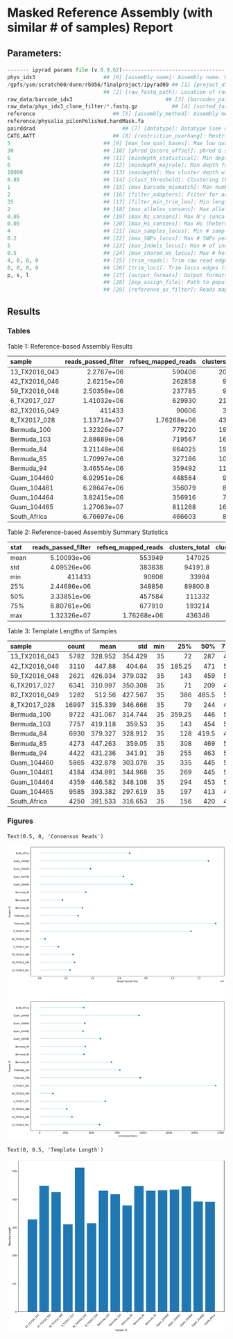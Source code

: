 # Masked Reference Assembly (with similar # of samples) Report

## Parameters:

```python
------- ipyrad params file (v.0.9.62)-------------------------------------------
phys_idx3                      ## [0] [assembly_name]: Assembly name. Used to name output directories for assembly steps
/gpfs/ysm/scratch60/dunn/rb956/finalproject/ipyrad09 ## [1] [project_dir]: Project dir (made in curdir if not present)
                               ## [2] [raw_fastq_path]: Location of raw non-demultiplexed fastq files
raw_data/barcode_idx3                              ## [3] [barcodes_path]: Location of barcodes file
raw_data/phys_idx3_clone_filter/*.fastq.gz           ## [4] [sorted_fastq_path]: Location of demultiplexed/sorted fastq files
reference                         ## [5] [assembly_method]: Assembly method (denovo, reference)
reference/physalia_pilonPolished.hardMask.fa                               ## [6] [reference_sequence]: Location of reference sequence file
pairddrad                            ## [7] [datatype]: Datatype (see docs): rad, gbs, ddrad, etc.
CATG,AATT                         ## [8] [restriction_overhang]: Restriction overhang (cut1,) or (cut1, cut2)
5                              ## [9] [max_low_qual_bases]: Max low quality base calls (Q<20) in a read
30                             ## [10] [phred_Qscore_offset]: phred Q score offset (33 is default and very standard)
6                              ## [11] [mindepth_statistical]: Min depth for statistical base calling
6                              ## [12] [mindepth_majrule]: Min depth for majority-rule base calling
10000                          ## [13] [maxdepth]: Max cluster depth within samples
0.85                           ## [14] [clust_threshold]: Clustering threshold for de novo assembly
1                              ## [15] [max_barcode_mismatch]: Max number of allowable mismatches in barcodes
2                              ## [16] [filter_adapters]: Filter for adapters/primers (1 or 2=stricter)
35                             ## [17] [filter_min_trim_len]: Min length of reads after adapter trim
2                              ## [18] [max_alleles_consens]: Max alleles per site in consensus sequences
0.05                           ## [19] [max_Ns_consens]: Max N's (uncalled bases) in consensus
0.05                           ## [20] [max_Hs_consens]: Max Hs (heterozygotes) in consensus
4                              ## [21] [min_samples_locus]: Min # samples per locus for output
0.2                            ## [22] [max_SNPs_locus]: Max # SNPs per locus
5                              ## [23] [max_Indels_locus]: Max # of indels per locus
0.5                            ## [24] [max_shared_Hs_locus]: Max # heterozygous sites per locus
4, 0, 8, 0                     ## [25] [trim_reads]: Trim raw read edges (R1>, <R1, R2>, <R2) (see docs)
0, 0, 0, 0                     ## [26] [trim_loci]: Trim locus edges (see docs) (R1>, <R1, R2>, <R2)
p, s, l                        ## [27] [output_formats]: Output formats (see docs)
                               ## [28] [pop_assign_file]: Path to population assignment file
                               ## [29] [reference_as_filter]: Reads mapped to this reference are removed in step 3


```

## Results

### Tables
Table 1: Reference-based Assembly Results


| sample        |   reads_passed_filter |   refseq_mapped_reads |   clusters_total |   clusters_hidepth |   hetero_est |   error_est |   reads_consens |   loci_in_assembly |
|:--------------|----------------------:|----------------------:|-----------------:|-------------------:|-------------:|------------:|----------------:|-------------------:|
| 13_TX2016_043 |           2.2767e+06  |      590406           |           203003 |              10849 |     0.015853 |    0.010342 |            5782 |               3279 |
| 42_TX2016_046 |           2.6215e+06  |      262858           |            99758 |               4305 |     0.012114 |    0.009876 |            3110 |               2009 |
| 59_TX2016_048 |           2.50358e+06 |      237785           |            93409 |               3752 |     0.010275 |    0.011022 |            2621 |               1818 |
| 6_TX2017_027  |           1.41032e+06 |      629930           |           216153 |              12053 |     0.016929 |    0.010515 |            6341 |               3174 |
| 82_TX2016_049 |      411433           |       90606           |            33984 |               1540 |     0.010552 |    0.00966  |            1282 |                906 |
| 8_TX2017_028  |           1.13714e+07 |           1.76268e+06 |           436346 |              38193 |     0.020348 |    0.010031 |           16997 |               5121 |
| Bermuda_100   |           1.32326e+07 |      779220           |           191361 |              13577 |     0.010553 |    0.007429 |            9722 |               4583 |
| Bermuda_103   |           2.88689e+06 |      719567           |           160256 |              11729 |     0.012236 |    0.007638 |            7757 |               4035 |
| Bermuda_84    |           3.21148e+06 |      664025           |           198775 |              11031 |     0.012201 |    0.009674 |            6930 |               4106 |
| Bermuda_85    |           1.70997e+06 |      327186           |           107137 |               5721 |     0.010653 |    0.009438 |            4273 |               2729 |
| Bermuda_94    |           3.46554e+06 |      359492           |           115528 |               6213 |     0.011    |    0.008792 |            4422 |               2919 |
| Guam_104460   |           6.92951e+06 |      448564           |            90296 |               7191 |     0.014548 |    0.0075   |            5865 |               2689 |
| Guam_104461   |           6.28647e+06 |      356079           |            85791 |               5334 |     0.01468  |    0.008895 |            4184 |               2146 |
| Guam_104464   |           3.82415e+06 |      356916           |            72260 |               5287 |     0.014448 |    0.007357 |            4359 |               2187 |
| Guam_104465   |           1.27063e+07 |      811268           |           160025 |              13003 |     0.016428 |    0.007687 |            9585 |               3516 |
| South_Africa  |           6.76697e+06 |      466603           |            88315 |               5621 |     0.015264 |    0.0072   |            4250 |               1583 |


Table 2: Reference-based Assembly Summary Statistics


| stat   |   reads_passed_filter |   refseq_mapped_reads |   clusters_total |   clusters_hidepth |   hetero_est |   error_est |   reads_consens |   loci_in_assembly |
|:-------|----------------------:|----------------------:|-----------------:|-------------------:|-------------:|------------:|----------------:|-------------------:|
| mean   |           5.10093e+06 |      553949           |         147025   |            9712.44 |   0.0136301  |  0.008941   |         6092.5  |            2925    |
| std    |           4.09526e+06 |      383838           |          94191.8 |            8450.11 |   0.00290208 |  0.00129953 |         3725.51 |            1152.46 |
| min    |      411433           |       90606           |          33984   |            1540    |   0.010275   |  0.0072     |         1282    |             906    |
| 25%    |           2.44686e+06 |      348856           |          89800.8 |            5322.25 |   0.0109132  |  0.0076035  |         4233.5  |            2111.75 |
| 50%    |           3.33851e+06 |      457584           |         111332   |            6702    |   0.013342   |  0.0091665  |         5102    |            2824    |
| 75%    |           6.80761e+06 |      677910           |         193214   |           11810    |   0.0154112  |  0.00991475 |         7136.75 |            3645.75 |
| max    |           1.32326e+07 |           1.76268e+06 |         436346   |           38193    |   0.020348   |  0.011022   |        16997    |            5121    |


Table 3: Template Lengths of Samples


| sample        |   count |    mean |     std |   min |    25% |   50% |   75% |   max |
|:--------------|--------:|--------:|--------:|------:|-------:|------:|------:|------:|
| 13_TX2016_043 |    5782 | 328.952 | 354.429 |    35 |  72    | 287   |   486 |  3137 |
| 42_TX2016_046 |    3110 | 447.88  | 404.64  |    35 | 185.25 | 471   |   515 |  3137 |
| 59_TX2016_048 |    2621 | 426.934 | 379.032 |    35 | 143    | 459   |   513 |  3137 |
| 6_TX2017_027  |    6341 | 310.997 | 350.308 |    35 |  71    | 209   |   476 |  3137 |
| 82_TX2016_049 |    1282 | 512.56  | 427.567 |    35 | 386    | 485.5 |   527 |  3127 |
| 8_TX2017_028  |   16997 | 315.339 | 346.666 |    35 |  79    | 244   |   451 |  3137 |
| Bermuda_100   |    9722 | 431.067 | 314.744 |    35 | 359.25 | 446   |   503 |  3137 |
| Bermuda_103   |    7757 | 419.118 | 359.53  |    35 | 143    | 454   |   514 |  3137 |
| Bermuda_84    |    6930 | 379.327 | 328.912 |    35 | 128    | 419.5 |   498 |  3137 |
| Bermuda_85    |    4273 | 447.263 | 359.05  |    35 | 308    | 469   |   517 |  3133 |
| Bermuda_94    |    4422 | 431.236 | 341.91  |    35 | 255    | 463   |   514 |  3130 |
| Guam_104460   |    5865 | 432.878 | 303.076 |    35 | 335    | 445   |   506 |  3137 |
| Guam_104461   |    4184 | 434.891 | 344.968 |    35 | 269    | 445   |   505 |  3136 |
| Guam_104464   |    4359 | 446.582 | 348.108 |    35 | 294    | 453   |   513 |  3135 |
| Guam_104465   |    9585 | 393.382 | 297.619 |    35 | 197    | 413   |   481 |  3137 |
| South_Africa  |    4250 | 391.533 | 316.653 |    35 | 156    | 420   |   498 |  3137 |


### Figures




    Text(0.5, 0, 'Consensus Reads')




    
![png](AssemblyIDX3Report_files/AssemblyIDX3Report_11_1.png)
    





    Text(0, 0.5, 'Template Length')




    
![png](AssemblyIDX3Report_files/AssemblyIDX3Report_12_1.png)
    

